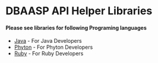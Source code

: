 
# DBAASP API Helper Libraries

#### Please see libraries for following Programing languages

* [Java](https://github.com/dbaasp/dbaasp_api_helper_libraries/blob/master/README-JAVA.md) - For Java Developers
* [Phyton](https://github.com/dbaasp/dbaasp_api_helper_libraries/blob/master/README-JAVA.md) - For Phyton Developers
* [Ruby](https://github.com/dbaasp/dbaasp_api_helper_libraries/blob/master/README-RUBY.md) - For Ruby Developers


